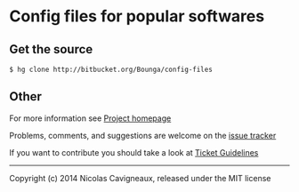 # Config files for popular softwares

## Get the source

    $ hg clone http://bitbucket.org/Bounga/config-files

## Other

For more information see [Project homepage](http://stuff.bounga.org/config-files)

Problems, comments, and suggestions are welcome on the [issue tracker](http://stuff.bounga.org/config-files/issues/new)

If you want to contribute you should take a look at [Ticket Guidelines](http://stuff.bounga.org/config-files/wiki/TicketGuidelines)

---

Copyright (c) 2014 Nicolas Cavigneaux, released under the MIT license
